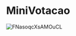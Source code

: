 ﻿# MiniVotacao
 
![FNasoqcXsAMOuCL](https://user-images.githubusercontent.com/91902182/164271789-1f869510-37dc-4e2a-93f2-4cf05cbb8d6c.png)

